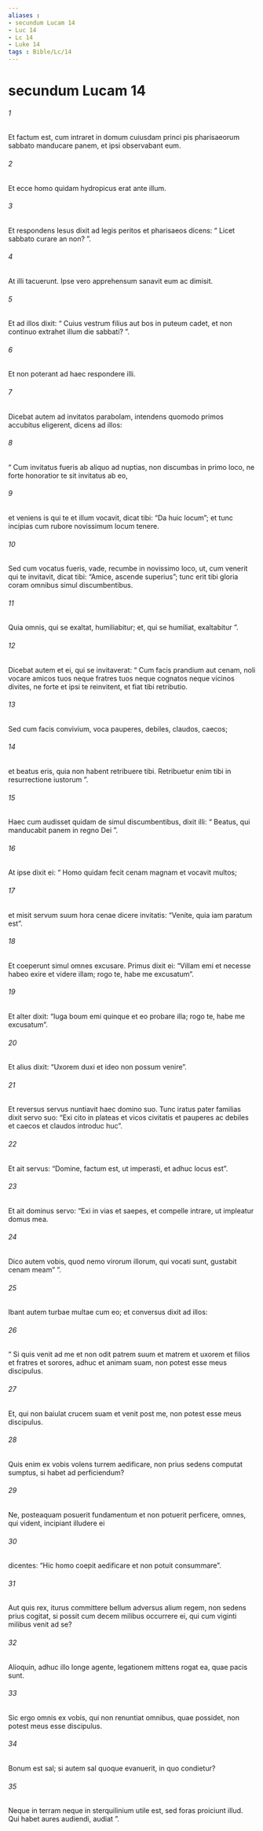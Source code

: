 ```yaml
---
aliases : 
- secundum Lucam 14
- Luc 14
- Lc 14
- Luke 14
tags : Bible/Lc/14
---
```


# secundum Lucam 14

###### 1
Et factum est, cum intraret in domum cuiusdam princi pis pharisaeorum sabbato manducare panem, et ipsi observabant eum. 
###### 2
Et ecce homo quidam hydropicus erat ante illum. 
###### 3
Et respondens Iesus dixit ad legis peritos et pharisaeos dicens: “ Licet sabbato curare an non? ”. 
###### 4
At illi tacuerunt. Ipse vero apprehensum sanavit eum ac dimisit. 
###### 5
Et ad illos dixit: “ Cuius vestrum filius aut bos in puteum cadet, et non continuo extrahet illum die sabbati? ”. 
###### 6
Et non poterant ad haec respondere illi.
###### 7
Dicebat autem ad invitatos parabolam, intendens quomodo primos accubitus eligerent, dicens ad illos: 
###### 8
“ Cum invitatus fueris ab aliquo ad nuptias, non discumbas in primo loco, ne forte honoratior te sit invitatus ab eo, 
###### 9
et veniens is qui te et illum vocavit, dicat tibi: “Da huic locum”; et tunc incipias cum rubore novissimum locum tenere. 
###### 10
Sed cum vocatus fueris, vade, recumbe in novissimo loco, ut, cum venerit qui te invitavit, dicat tibi: “Amice, ascende superius”; tunc erit tibi gloria coram omnibus simul discumbentibus. 
###### 11
Quia omnis, qui se exaltat, humiliabitur; et, qui se humiliat, exaltabitur ”.
###### 12
Dicebat autem et ei, qui se invitaverat: “ Cum facis prandium aut cenam, noli vocare amicos tuos neque fratres tuos neque cognatos neque vicinos divites, ne forte et ipsi te reinvitent, et fiat tibi retributio. 
###### 13
Sed cum facis convivium, voca pauperes, debiles, claudos, caecos; 
###### 14
et beatus eris, quia non habent retribuere tibi. Retribuetur enim tibi in resurrectione iustorum ”.
###### 15
Haec cum audisset quidam de simul discumbentibus, dixit illi: “ Beatus, qui manducabit panem in regno Dei ”. 
###### 16
At ipse dixit ei: “ Homo quidam fecit cenam magnam et vocavit multos; 
###### 17
et misit servum suum hora cenae dicere invitatis: “Venite, quia iam paratum est”. 
###### 18
Et coeperunt simul omnes excusare. Primus dixit ei: “Villam emi et necesse habeo exire et videre illam; rogo te, habe me excusatum”. 
###### 19
Et alter dixit: “Iuga boum emi quinque et eo probare illa; rogo te, habe me excusatum”. 
###### 20
Et alius dixit: “Uxorem duxi et ideo non possum venire”. 
###### 21
Et reversus servus nuntiavit haec domino suo. Tunc iratus pater familias dixit servo suo: “Exi cito in plateas et vicos civitatis et pauperes ac debiles et caecos et claudos introduc huc”. 
###### 22
Et ait servus: “Domine, factum est, ut imperasti, et adhuc locus est”. 
###### 23
Et ait dominus servo: “Exi in vias et saepes, et compelle intrare, ut impleatur domus mea. 
###### 24
Dico autem vobis, quod nemo virorum illorum, qui vocati sunt, gustabit cenam meam” ”.
###### 25
Ibant autem turbae multae cum eo; et conversus dixit ad illos: 
###### 26
“ Si quis venit ad me et non odit patrem suum et matrem et uxorem et filios et fratres et sorores, adhuc et animam suam, non potest esse meus discipulus. 
###### 27
Et, qui non baiulat crucem suam et venit post me, non potest esse meus discipulus.
###### 28
Quis enim ex vobis volens turrem aedificare, non prius sedens computat sumptus, si habet ad perficiendum? 
###### 29
Ne, posteaquam posuerit fundamentum et non potuerit perficere, omnes, qui vident, incipiant illudere ei 
###### 30
dicentes: “Hic homo coepit aedificare et non potuit consummare”. 
###### 31
Aut quis rex, iturus committere bellum adversus alium regem, non sedens prius cogitat, si possit cum decem milibus occurrere ei, qui cum viginti milibus venit ad se? 
###### 32
Alioquin, adhuc illo longe agente, legationem mittens rogat ea, quae pacis sunt. 
###### 33
Sic ergo omnis ex vobis, qui non renuntiat omnibus, quae possidet, non potest meus esse discipulus.
###### 34
Bonum est sal; si autem sal quoque evanuerit, in quo condietur? 
###### 35
Neque in terram neque in sterquilinium utile est, sed foras proiciunt illud. Qui habet aures audiendi, audiat ”.
